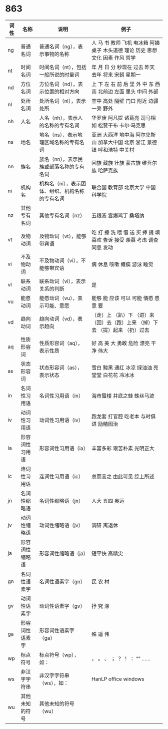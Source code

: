 <!--
# ========================================================================
# Copyright 2020 hankcs
#
# Licensed under the Apache License, Version 2.0 (the "License");
# you may not use this file except in compliance with the License.
# You may obtain a copy of the License at
#
#     http://www.apache.org/licenses/LICENSE-2.0
#
# Unless required by applicable law or agreed to in writing, software
# distributed under the License is distributed on an "AS IS" BASIS,
# WITHOUT WARRANTIES OR CONDITIONS OF ANY KIND, either express or implied.
# See the License for the specific language governing permissions and
# limitations under the License.
#
# The above copyright notice and this permission notice shall be included in all
# copies or substantial portions of the Software.
# ========================================================================
-->

# 863

| 词性   | 名称       | 说明                   | 例子 |
| ---- | -------------- | ------------------------------------------------ | ------------------------------------------------------------ |
| ng   | 普通名词       | 普通名词（ng），表示事物的名称                   | 人  马  书  教师  飞机  电冰箱  阿姨  桌子  木头道德  理论  历史  思想  文化  因素  作风  哲学 |
| nt   | 时间名词       | 时间名词（nt），包括一般所说的时量词             | 年  月  日  分  秒现在  过去  昨天  去年  将来  宋朝  星期一 |
| nd   | 方位名词       | 方位名词（nd），表示位置的相对方向               | 上  下  左  右  前  后  里  外  中  东  西  南  北前边  左面  里头  中间  外部 |
| nl   | 处所名词       | 处所名词（nl），表示处所                         | 空中  高处  隔壁  门口  附近  边疆  一旁  野外               |
| nh   | 人名           | 人名（nh），表示人的名称的专有名词               | 华罗庚  阿凡提  诸葛亮  司马相如  松赞干布  卡尔·马克思      |
| ns   | 地名           | 地名（ns），表示地理区域名称的专有名词           | 亚洲  大西洋  地中海  阿尔卑斯山  加拿大中国  北京  浙江  景德镇  呼和浩特  中关村 |
| nn   | 族名           | 族名（nn），表示民族或部落名称的专有名词         | 回族  藏族  壮族  蒙古族  维吾尔族  哈萨克族                 |
| ni   | 机构名         | 机构名（ni），表示团体、组织、机构名称的专有名词 | 联合国  教育部  北京大学  中国科学院                         |
| nz   | 其他专有名词   | 其他专有名词（nz）                               | 五粮液  宫爆鸡丁  桑塔纳                                     |
| vt   | 及物动词       | 及物动词（vt），能够带宾语                       | 吃  打  擦  洗  喂  借  送  买  捧  提  填喜欢  告诉  接受 羡慕  考虑  调查  同意  发动 |
| vi   | 不及物动词     | 不及物动词（vi），不能够带宾语                   | 病  休息  咳嗽  瘫痪  游泳  睡觉                             |
| vl   | 联系动词       | 联系动词（vl），表示关系的判断                   | 是                                                           |
| vu   | 能愿动词       | 能愿动词（vu），表示可能、意愿                   | 能够  能  应该  可以  可能  情愿  愿意  要                   |
| vd   | 趋向动词       | 趋向动词（vd），表示趋向                         | （走）上   （趴）下   （进）来   （回）去（跑）上来  （掉）下去  （提）起来  （扔）过去 |
| aq   | 性质形容词     | 性质形容词（aq），表示性质                       | 好  高  美  大  勇敢  危险  漂亮  干净  伟大                 |
| as   | 状态形容词     | 状态形容词（as），表示状态                       | 雪白  黢黑  通红  冰凉  绿油油  亮堂堂  白花花  冷冰冰       |
| in   | 名词性习用语   | 名词性习用语（in）                               | 海市蜃楼  井底之蛙  蛛丝马迹                                 |
| iv   | 动词性习用语   | 动词性习用语（iv）                               | 跑龙套  打官腔  吃老本  与时俱进  励精图治                   |
| ia   | 形容词性习用语 | 形容词性习用语（ia）                             | 丰富多彩  艰苦朴素  光明正大                                 |
| ic   | 连词性习用语   | 连词性习用语（ic）                               | 总而言之  由此可见  综上所述                                 |
| jn   | 名词性缩略语   | 名词性缩略语（jn）                               | 人大  五四  奥运                                             |
| jv   | 动词性缩略语   | 动词性缩略语（jv）                               | 调研  离退休                                                 |
| ja   | 形容词性缩略语 | 形容词性缩略语（ja）                             | 短平快  高精尖                                               |
| gn   | 名词性语素字   | 名词性语素字（gn）                               | 民  农  材                                                   |
| gv   | 动词性语素字   | 动词性语素字（gv）                               | 抒  究  涤                                                   |
| ga   | 形容词性语素字 | 形容词性语素字（ga）                             | 殊  遥  伟                                                   |
| wp   | 标点符号       | 标点符号（wp），如：                             | ，  。  、  ；  ？  ！  ：  “”  ……                           |
| ws   | 非汉字字符串   | 非汉字字符串（ws），如：                         | HanLP office  windows                                              |
| wu   | 其他未知的符号 | 其他未知的符号（wu）                             |                                                              |

